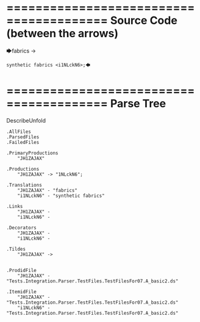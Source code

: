 ========================================
Source Code (between the arrows)
========================================

🡆fabrics -> 
	
	synthetic fabrics <i1NLckN6>;🡄

========================================
Parse Tree
========================================
DescribeUnfold

    .AllFiles
    .ParsedFiles
    .FailedFiles

    .PrimaryProductions
        "JH1ZAJAX" 

    .Productions
        "JH1ZAJAX" -> "1NLckN6";

    .Translations
        "JH1ZAJAX" - "fabrics"
        "i1NLckN6" - "synthetic fabrics"

    .Links
        "JH1ZAJAX" - 
        "i1NLckN6" - 

    .Decorators
        "JH1ZAJAX" - 
        "i1NLckN6" - 

    .Tildes
        "JH1ZAJAX" -> 


    .ProdidFile
        "JH1ZAJAX" - "Tests.Integration.Parser.TestFiles.TestFilesFor07.A_basic2.ds"

    .ItemidFile
        "JH1ZAJAX" - "Tests.Integration.Parser.TestFiles.TestFilesFor07.A_basic2.ds"
        "i1NLckN6" - "Tests.Integration.Parser.TestFiles.TestFilesFor07.A_basic2.ds"

